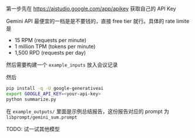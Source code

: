 第一步先在 https://aistudio.google.com/app/apikey 获取自己的 API Key

Gemini API 最便宜的一档是是不要钱的，直接 free tier 就行。具体的 rate limite 是
* 15 RPM (requests per minute)
* 1 million TPM (tokens per minute)
* 1,500 RPD (requests per day)

然后需要构建一个 `example_inputs` 放入会议记录

然后 
```bash
pip install -q -U google-generativeai
export GOOGLE_API_KEY=<your-api-key>
python summarize.py
```

在 `example_outputs/` 里面是示例总结报告，这份报告对应的 prompt 为 `libprompt/gemini_sum.prompt`

TODO: 试一试其他模型

